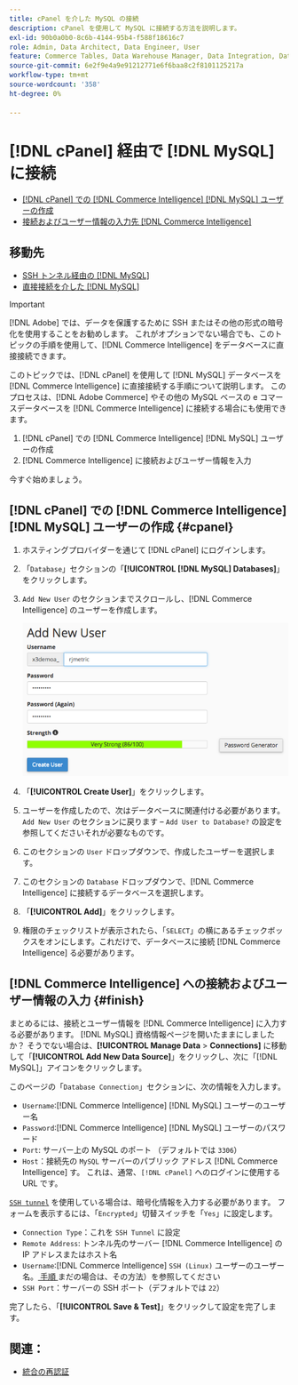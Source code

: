 ```yaml
---
title: cPanel を介した MySQL の接続
description: cPanel を使用して MySQL に接続する方法を説明します。
exl-id: 90b0a0b0-8c6b-4144-95b4-f588f18616c7
role: Admin, Data Architect, Data Engineer, User
feature: Commerce Tables, Data Warehouse Manager, Data Integration, Data Import/Export, SQL Report Builder
source-git-commit: 6e2f9e4a9e91212771e6f6baa8c2f8101125217a
workflow-type: tm+mt
source-wordcount: '358'
ht-degree: 0%

---
```


# [!DNL cPanel] 経由で [!DNL MySQL] に接続

* [ [!DNL cPanel] での  [!DNL Commerce Intelligence] [!DNL MySQL] ユーザーの作成](#cpanel)
* [接続およびユーザー情報の入力先  [!DNL Commerce Intelligence]](#finish)

## 移動先

* [SSH トンネル経由の [!DNL MySQL]](../integrations/mysql-via-ssh-tunnel.md)
* [直接接続を介した [!DNL MySQL]](../integrations/mysql-via-a-direct-connection.md)

>[!IMPORTANT]
>
>[!DNL Adobe] では、データを保護するために SSH またはその他の形式の暗号化を使用することをお勧めします。 これがオプションでない場合でも、このトピックの手順を使用して、[!DNL Commerce Intelligence] をデータベースに直接接続できます。

このトピックでは、[!DNL cPanel] を使用して [!DNL MySQL] データベースを [!DNL Commerce Intelligence] に直接接続する手順について説明します。 このプロセスは、[!DNL Adobe Commerce] やその他の MySQL ベースの e コマースデータベースを [!DNL Commerce Intelligence] に接続する場合にも使用できます。

1. [!DNL cPanel] での [!DNL Commerce Intelligence] [!DNL MySQL] ユーザーの作成
1. [!DNL Commerce Intelligence] に接続およびユーザー情報を入力

今すぐ始めましょう。

## [!DNL cPanel] での [!DNL Commerce Intelligence] [!DNL MySQL] ユーザーの作成 {#cpanel}

1. ホスティングプロバイダーを通じて [!DNL cPanel] にログインします。
1. 「`Database`」セクションの「**[!UICONTROL [!DNL MySQL] Databases]**」をクリックします。
1. `Add New User` のセクションまでスクロールし、[!DNL Commerce Intelligence] のユーザーを作成します。

   ![](../../../assets/create-mbi-mysql-user-cpanel.png)

1. 「**[!UICONTROL Create User]**」をクリックします。
1. ユーザーを作成したので、次はデータベースに関連付ける必要があります。 `Add New User` のセクションに戻ります – `Add User to Database?` の設定を参照してくださいそれが必要なものです。
1. このセクションの `User` ドロップダウンで、作成したユーザーを選択します。
1. このセクションの `Database` ドロップダウンで、[!DNL Commerce Intelligence] に接続するデータベースを選択します。
1. 「**[!UICONTROL Add]**」をクリックします。
1. 権限のチェックリストが表示されたら、「`SELECT`」の横にあるチェックボックスをオンにします。これだけで、データベースに接続 [!DNL Commerce Intelligence] る必要があります。

## [!DNL Commerce Intelligence] への接続およびユーザー情報の入力 {#finish}

まとめるには、接続とユーザー情報を [!DNL Commerce Intelligence] に入力する必要があります。 [!DNL MySQL] 資格情報ページを開いたままにしましたか？ そうでない場合は、**[!UICONTROL Manage Data** > **Connections]** に移動して「**[!UICONTROL Add New Data Source]**」をクリックし、次に「[!DNL MySQL]」アイコンをクリックします。

このページの「`Database Connection`」セクションに、次の情報を入力します。

* `Username`:[!DNL Commerce Intelligence] [!DNL MySQL] ユーザーのユーザー名
* `Password`:[!DNL Commerce Intelligence] [!DNL MySQL] ユーザーのパスワード
* `Port`: サーバー上の MySQL のポート （デフォルトでは `3306`）
* `Host`：接続先の `MySQL` サーバーのパブリック アドレス [!DNL Commerce Intelligence] す。 これは、通常、`[!DNL cPanel]` へのログインに使用する URL です。

[`SSH tunnel`](../integrations/mysql-via-ssh-tunnel.md) を使用している場合は、暗号化情報を入力する必要があります。 フォームを表示するには、「`Encrypted`」切替スイッチを「`Yes`」に設定します。

* `Connection Type`：これを `SSH Tunnel` に設定
* `Remote Address`: トンネル先のサーバー [!DNL Commerce Intelligence] の IP アドレスまたはホスト名
* `Username`:[!DNL Commerce Intelligence] `SSH (Linux)` ユーザーのユーザー名。[ 手順 ](../../../data-analyst/importing-data/integrations/mysql-via-ssh-tunnel.md) まだの場合は、その方法）を参照してください
* `SSH Port`：サーバーの SSH ポート（デフォルトでは `22`）

完了したら、「**[!UICONTROL Save & Test]**」をクリックして設定を完了します。

## 関連：

* [ 統合の再認証 ](https://experienceleague.adobe.com/docs/commerce-knowledge-base/kb/how-to/mbi-reauthenticating-integrations.html?lang=ja)

